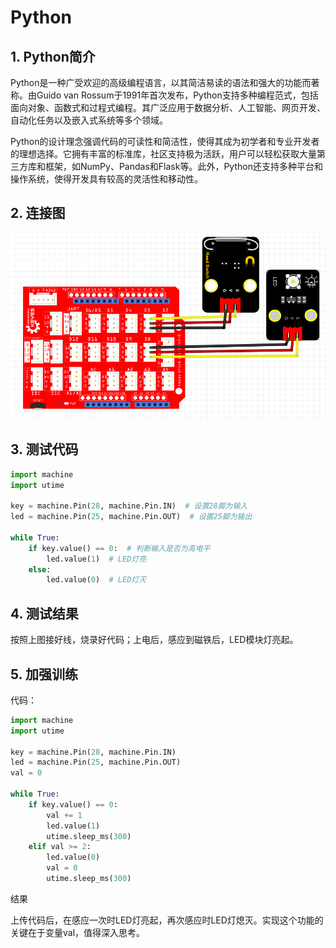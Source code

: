 # Python


## 1. Python简介  

Python是一种广受欢迎的高级编程语言，以其简洁易读的语法和强大的功能而著称。由Guido van Rossum于1991年首次发布，Python支持多种编程范式，包括面向对象、函数式和过程式编程。其广泛应用于数据分析、人工智能、网页开发、自动化任务以及嵌入式系统等多个领域。  

Python的设计理念强调代码的可读性和简洁性，使得其成为初学者和专业开发者的理想选择。它拥有丰富的标准库，社区支持极为活跃，用户可以轻松获取大量第三方库和框架，如NumPy、Pandas和Flask等。此外，Python还支持多种平台和操作系统，使得开发具有较高的灵活性和移动性。  

## 2. 连接图  

![](media/839aa0ae76beca2410752220f832768e.png)  

## 3. 测试代码  

```python  
import machine  
import utime  

key = machine.Pin(28, machine.Pin.IN)  # 设置28脚为输入  
led = machine.Pin(25, machine.Pin.OUT)  # 设置25脚为输出  

while True:  
    if key.value() == 0:  # 判断输入是否为高电平  
        led.value(1)  # LED灯亮  
    else:  
        led.value(0)  # LED灯灭  
```  

## 4. 测试结果  

按照上图接好线，烧录好代码；上电后，感应到磁铁后，LED模块灯亮起。  

## 5. 加强训练  

代码：  

```python  
import machine  
import utime  

key = machine.Pin(28, machine.Pin.IN)  
led = machine.Pin(25, machine.Pin.OUT)  
val = 0  

while True:  
    if key.value() == 0:  
        val += 1  
        led.value(1)  
        utime.sleep_ms(300)  
    elif val >= 2:  
        led.value(0)  
        val = 0  
        utime.sleep_ms(300)  
```  

结果

上传代码后，在感应一次时LED灯亮起，再次感应时LED灯熄灭。实现这个功能的关键在于变量val，值得深入思考。







